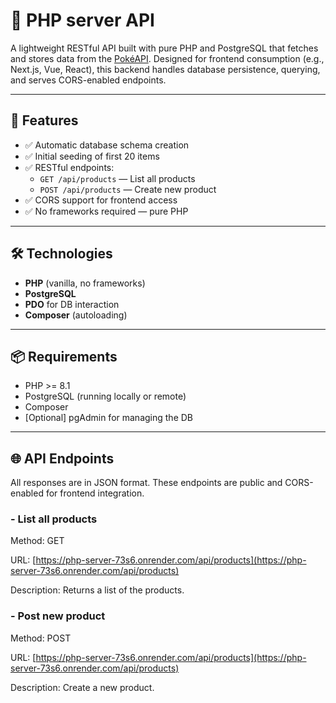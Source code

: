 # 🐘 PHP server API

A lightweight RESTful API built with pure PHP and PostgreSQL that fetches and stores data from the [PokéAPI](https://pokeapi.co/). Designed for frontend consumption (e.g., Next.js, Vue, React), this backend handles database persistence, querying, and serves CORS-enabled endpoints.

---

## 🚀 Features

- ✅ Automatic database schema creation
- ✅ Initial seeding of first 20 items
- ✅ RESTful endpoints:
  - `GET /api/products` — List all products
  - `POST /api/products` — Create new product
- ✅ CORS support for frontend access
- ✅ No frameworks required — pure PHP

---

## 🛠️ Technologies

- **PHP** (vanilla, no frameworks)
- **PostgreSQL**
- **PDO** for DB interaction
- **Composer** (autoloading)

---

## 📦 Requirements

- PHP >= 8.1
- PostgreSQL (running locally or remote)
- Composer
- [Optional] pgAdmin for managing the DB

---

## 🌐 API Endpoints

All responses are in JSON format. These endpoints are public and CORS-enabled for frontend integration.

### - List all products

Method: GET

URL: [https://php-server-73s6.onrender.com/api/products](https://php-server-73s6.onrender.com/api/products)

Description: Returns a list of the products.

### - Post new product

Method: POST

URL: [https://php-server-73s6.onrender.com/api/products](https://php-server-73s6.onrender.com/api/products)

Description: Create a new product.
